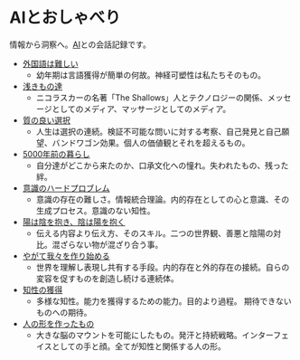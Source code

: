 # AIとおしゃべり

情報から洞察へ。[AI](https://openai.com/research/gpt-4)との会話記録です。

* [外国語は難しい](https://chat.openai.com/share/413f87e1-0c68-469f-9b8e-2128251eaca9)
  * 幼年期は言語獲得が簡単の何故。神経可塑性は私たちそのもの。
* [浅きもの達](https://chat.openai.com/share/44f841f2-1d07-4e80-9029-649c98cb53cf)
  * ニコラスカーの名著「The Shallows」人とテクノロジーの関係、メッセージとしてのメディア、マッサージとしてのメディア。
* [質の良い選択](https://chat.openai.com/share/b0f8237f-11cc-4a6d-963b-e9574f1d75e9)
  * 人生は選択の連続。検証不可能な問いに対する考察、自己発見と自己願望、バンドワゴン効果。個人の価値観とそれを超えるもの。
* [5000年前の暮らし](https://chat.openai.com/share/c65858a2-cef3-463e-a5ff-b0c24bbccd31)
  * 自分達がどこから来たのか、口承文化への憧れ。失われたもの、残った絆。
* [意識のハードプロブレム](https://chat.openai.com/share/500d3b50-4013-45e4-a499-41507fdadb2c)
  * 意識の存在の難しさ。情報統合理論。内的存在としての心と意識、その生成プロセス。意識のない知性。
* [陽は陰を抱き、陰は陽を抱く](https://chat.openai.com/share/38f60252-0942-4439-8cf9-edbc8fc9a437)
  * 伝える内容より伝え方、そのスキル。二つの世界観、善悪と陰陽の対比。混ざらない物が混ざり合う事。
* [やがて我々を作り始める](https://chat.openai.com/share/6d9a26fe-f97c-4609-8042-26ec7367715a)
  * 世界を理解し表現し共有する手段。内的存在と外的存在の接続。自らの変容を促すものを創造し続ける連続体。
* [知性の獲得](https://chat.openai.com/share/b93dfd88-63e0-4ff8-8240-94ae4677546c)
  * 多様な知性。能力を獲得するための能力。目的より過程。 期待できないものへの期待。
* [人の形を作ったもの](https://chat.openai.com/share/d0d6e5fc-421a-4b73-8c16-850db844aae8)
  * 大きな脳のマウントを可能にしたもの。発汗と持続戦略。インターフェイスとしての手と顔。全てが知性と関係する人の形。
